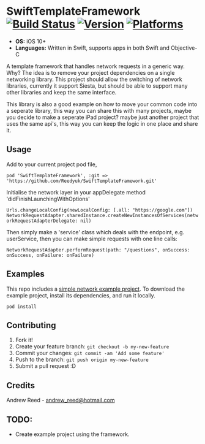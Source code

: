 # SwiftTemplateFramework   [![Build Status](https://travis-ci.org/Reedyuk/SwiftTemplateFramework.svg?branch=master)](https://travis-ci.org/Reedyuk/SwiftTemplateFramework) [![Version](https://img.shields.io/github/tag/Reedyuk/SwiftTemplateFramework.svg?label=version)](https://github.com/Reedyuk/SwiftTemplateFramework/releases) [![Platforms](https://img.shields.io/badge/Platforms-iOS%20-f6b854.svg)](https://github.com/Reedyuk/SwiftTemplateFramework#installation)

* **OS:** iOS 10+
* **Languages:** Written in Swift, supports apps in both Swift and Objective-C

A template framework that handles network requests in a generic way. Why? The idea is to remove your project dependencies on a single networking library. This project should allow the switching of network libraries, currently it support Siesta, but should be able to support many other libraries and keep the same interface.

This library is also a good example on how to move your common code into a seperate library, this way you can share this with many projects, maybe you decide to make a seperate iPad project? maybe just another project that uses the same api's, this way you can keep the logic in one place and share it.

## Usage

Add to your current project pod file, 

`pod 'SwiftTemplateFramework', :git => 'https://github.com/Reedyuk/SwiftTemplateFramework.git'`

Initialise the network layer in your appDelegate method 'didFinishLaunchingWithOptions'

`Urls.changeLocalConfig(newLocalConfig: [.all: "https://google.com"])
NetworkRequestAdapter.sharedInstance.createNewInstancesOfServices(networkRequestAdapterDelegate: nil)`

Then simply make a 'service' class which deals with the endpoint, e.g. userService, then you can make simple requests with one line calls:

`NetworkRequestAdapter.performRequest(path: "/questions", onSuccess: onSuccess, onFailure: onFailure)`

## Examples

This repo includes a [simple network example project](https://github.com/Reedyuk/SwiftTemplateFramework/tree/master/Examples/SimpleNetworkExample). To download the example project, install its dependencies, and run it locally.

`pod install`

## Contributing

1. Fork it!
2. Create your feature branch: `git checkout -b my-new-feature`
3. Commit your changes: `git commit -am 'Add some feature'`
4. Push to the branch: `git push origin my-new-feature`
5. Submit a pull request :D

## Credits

Andrew Reed - andrew_reed@hotmail.com

## TODO:

- Create example project using the framework.
